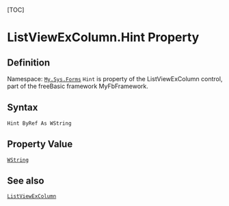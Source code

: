 [TOC]
# ListViewExColumn.Hint Property

## Definition
Namespace: [`My.Sys.Forms`](My.Sys.Forms.md)
`Hint` is property of the ListViewExColumn control, part of the freeBasic framework MyFbFramework.
## Syntax
```freeBasic
Hint ByRef As WString
```
## Property Value
[`WString`]("https://www.freebasic.net/wiki/KeyPgWString")
## See also
[`ListViewExColumn`](ListViewExColumn.md)
